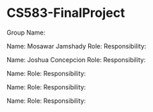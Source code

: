 # CS583-FinalProject
 
Group Name: 

Name: Mosawar Jamshady
Role: 
Responsibility: 

Name: Joshua Concepcion
Role:
Responsibility: 

Name: 
Role:
Responsibility: 

Name: 
Role:
Responsibility: 

Name: 
Role:
Responsibility: 

